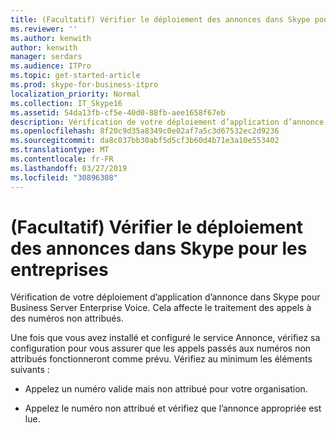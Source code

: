 ```yaml
---
title: (Facultatif) Vérifier le déploiement des annonces dans Skype pour les entreprises
ms.reviewer: ''
ms.author: kenwith
author: kenwith
manager: serdars
ms.audience: ITPro
ms.topic: get-started-article
ms.prod: skype-for-business-itpro
localization_priority: Normal
ms.collection: IT_Skype16
ms.assetid: 54da13fb-cf5e-40d0-88fb-aee1658f67eb
description: Vérification de votre déploiement d’application d’annonce dans Skype pour Business Server Enterprise Voice. Cela affecte le traitement des appels à des numéros non attribués.
ms.openlocfilehash: 8f20c9d35a8349c0e02af7a5c3d67532ec2d9236
ms.sourcegitcommit: da8c037bb30abf5d5cf3b60d4b71e3a10e553402
ms.translationtype: MT
ms.contentlocale: fr-FR
ms.lasthandoff: 03/27/2019
ms.locfileid: "30896308"
---
```

# <a name="optional-verify-announcement-deployment-in-skype-for-business"></a>(Facultatif) Vérifier le déploiement des annonces dans Skype pour les entreprises
 
Vérification de votre déploiement d’application d’annonce dans Skype pour Business Server Enterprise Voice. Cela affecte le traitement des appels à des numéros non attribués.
  
Une fois que vous avez installé et configuré le service Annonce, vérifiez sa configuration pour vous assurer que les appels passés aux numéros non attribués fonctionneront comme prévu. Vérifiez au minimum les éléments suivants :
  
- Appelez un numéro valide mais non attribué pour votre organisation.
    
- Appelez le numéro non attribué et vérifiez que l’annonce appropriée est lue.
    

